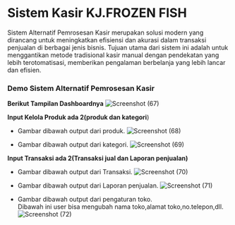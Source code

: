 # Sistem Kasir KJ.FROZEN FISH
Sistem Alternatif Pemrosesan Kasir merupakan solusi modern yang dirancang untuk meningkatkan efisiensi dan akurasi dalam transaksi penjualan di berbagai jenis bisnis. Tujuan utama dari sistem ini adalah untuk menggantikan metode tradisional kasir manual dengan pendekatan yang lebih terotomatisasi, memberikan pengalaman berbelanja yang lebih lancar dan efisien.</br>

### Demo Sistem Alternatif Pemrosesan Kasir
**Berikut Tampilan Dashboardnya**
![Screenshot (67)](https://github.com/ferdycuy/rpl_project/assets/115714443/d4a8f0b4-1e0b-4591-bd6a-b8e146666235)

**Input Kelola Produk ada 2(produk dan kategori**)
- Gambar dibawah output dari produk.
![Screenshot (68)](https://github.com/ferdycuy/rpl_project/assets/115714443/6c5cd85a-572c-448b-9824-3a5e8c5b121e)

- Gambar dibawah output dari kategori.
![Screenshot (69)](https://github.com/ferdycuy/rpl_project/assets/115714443/76b8a88a-f1ed-41a5-a027-4c1d29477e15)

**Input Transaksi ada 2(Transaksi jual dan Laporan penjualan)**
- Gambar dibawah output dari Transaksi.
![Screenshot (70)](https://github.com/ferdycuy/rpl_project/assets/115714443/61655800-5121-4efa-a020-5e5081d8cb09)

- Gambar dibawah output dari Laporan penjualan.
![Screenshot (71)](https://github.com/ferdycuy/rpl_project/assets/115714443/340bfb31-2567-4ba5-9ca3-ee986bee9b4e)

- Gambar dibawah output dari pengaturan toko.</br>
Dibawah ini user bisa mengubah nama toko,alamat toko,no.telepon,dll.
![Screenshot (72)](https://github.com/ferdycuy/rpl_project/assets/115714443/ad95e812-9202-4d06-9437-67369cf0c077)





